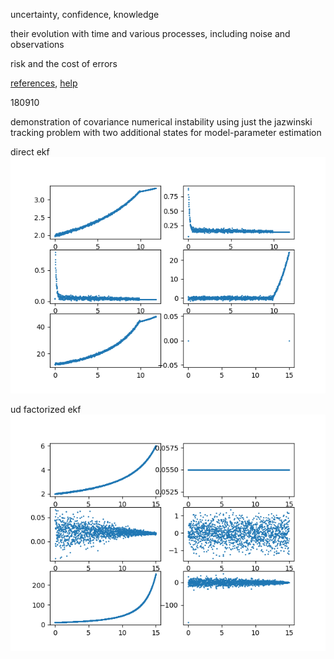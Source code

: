 uncertainty, confidence, knowledge

their evolution with time and various processes, including noise and observations

risk and the cost of errors

[references](http://statespace.icu/docs/references), [help](https://github.com/noahhsmith/statespace/tree/master/statespace)

180910

demonstration of covariance numerical instability using just the jazwinski tracking problem with two additional states for model-parameter estimation

direct ekf ![direct](docs/images/direct.png) 

ud factorized ekf ![ud](docs/images/udfactoring.png)
